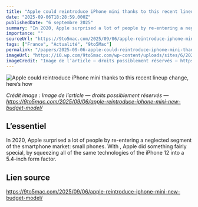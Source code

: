 ```yaml
---
title: "Apple could reintroduce iPhone mini thanks to this recent lineup change, here’s how"
date: "2025-09-06T18:28:59.000Z"
publishedDate: "6 septembre 2025"
summary: "In 2020, Apple surprised a lot of people by re-entering a neglected segment of the smartphone market: small phones. With , Apple did something fairly special, by squeezing all of the same technologies of the iPhone 12 into a 5.4-inch form factor."
importance: ""
sourceUrl: "https://9to5mac.com/2025/09/06/apple-reintroduce-iphone-mini-new-budget-model/"
tags: ["France", "Actualité", "9to5Mac"]
permalink: "/papers/2025-09-06-apple-could-reintroduce-iphone-mini-thanks-to-this-recent-lineup-change-heres-how"
imageUrl: "https://i0.wp.com/9to5mac.com/wp-content/uploads/sites/6/2023/11/iPhone-15-hugely-popular-in-South-Korea-%E2%80%93-while-Japanese-buyers-seek-out-used-iPhone-13-minis.jpg.webp?resize=1200%2C628&quality=82&strip=all&ssl=1"
imageCredit: "Image de l’article — droits possiblement réservés — https://9to5mac.com/2025/09/06/apple-reintroduce-iphone-mini-new-budget-model/"
---
```


![Apple could reintroduce iPhone mini thanks to this recent lineup change, here’s how](https://i0.wp.com/9to5mac.com/wp-content/uploads/sites/6/2023/11/iPhone-15-hugely-popular-in-South-Korea-%E2%80%93-while-Japanese-buyers-seek-out-used-iPhone-13-minis.jpg.webp?resize=1200%2C628&quality=82&strip=all&ssl=1)

*Crédit image : Image de l’article — droits possiblement réservés — https://9to5mac.com/2025/09/06/apple-reintroduce-iphone-mini-new-budget-model/*

## L’essentiel

In 2020, Apple surprised a lot of people by re-entering a neglected segment of the smartphone market: small phones. With , Apple did something fairly special, by squeezing all of the same technologies of the iPhone 12 into a 5.4-inch form factor.

## Lien source

https://9to5mac.com/2025/09/06/apple-reintroduce-iphone-mini-new-budget-model/
